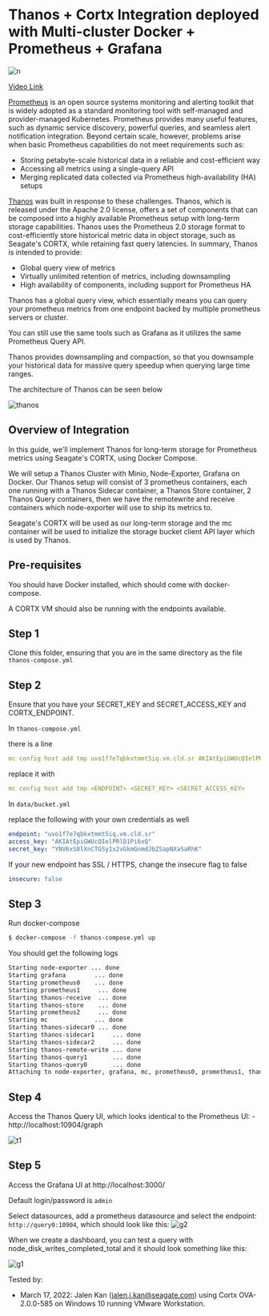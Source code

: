 # Thanos + Cortx Integration deployed with Multi-cluster Docker + Prometheus + Grafana

![n](img/integration.png)

[Video Link](https://vimeo.com/582275562)

[Prometheus](https://prometheus.io/) is an open source systems monitoring and alerting toolkit that is widely adopted as a standard monitoring tool with self-managed and provider-managed Kubernetes. Prometheus provides many useful features, such as dynamic service discovery, powerful queries, and seamless alert notification integration. Beyond certain scale, however, problems arise when basic Prometheus capabilities do not meet requirements such as:

- Storing petabyte-scale historical data in a reliable and cost-efficient way
- Accessing all metrics using a single-query API
- Merging replicated data collected via Prometheus high-availability (HA) setups

[Thanos](https://github.com/thanos-io/thanos) was built in response to these challenges. Thanos, which is released under the Apache 2.0 license, offers a set of components that can be composed into a highly available Prometheus setup with long-term storage capabilities. Thanos uses the Prometheus 2.0 storage format to cost-efficiently store historical metric data in object storage, such as Seagate's CORTX, while retaining fast query latencies. In summary, Thanos is intended to provide:

- Global query view of metrics
- Virtually unlimited retention of metrics, including downsampling
- High availability of components, including support for Prometheus HA

Thanos has a global query view, which essentially means you can query your prometheus metrics from one endpoint backed by multiple prometheus servers or cluster.

You can still use the same tools such as Grafana as it utilizes the same Prometheus Query API.

Thanos provides downsampling and compaction, so that you downsample your historical data for massive query speedup when querying large time ranges.

The architecture of Thanos can be seen below

![thanos](img/thanos.png)

## Overview of Integration

In this guide, we'll implement Thanos for long-term storage for Prometheus metrics using Seagate's CORTX, using Docker Compose.

We will setup a Thanos Cluster with Minio, Node-Exporter, Grafana on Docker. Our Thanos setup will consist of 3 prometheus containers, each one running with a Thanos Sidecar container, a Thanos Store container, 2 Thanos Query containers, then we have the remotewrite and receive containers which node-exporter will use to ship its metrics to.

Seagate's CORTX will be used as our long-term storage and the mc container will be used to initialize the storage bucket client API layer which is used by Thanos.

## Pre-requisites

You should have Docker installed, which should come with docker-compose. 

A CORTX VM should also be running with the endpoints available.



## Step 1

Clone this folder, ensuring that you are in the same directory as the file ```thanos-compose.yml```

## Step 2

Ensure that you have your SECRET_KEY and SECRET_ACCESS_KEY and CORTX_ENDPOINT.


In ```thanos-compose.yml```

there is a line 

```yml
mc config host add tmp uvo1f7e7qbkxtmmt5iq.vm.cld.sr AKIAtEpiGWUcQIelPRlD1Pi6xQ YNV6xS8lXnCTGSy1x2vGkmGnmdJbZSapNXaSaRhK
```

replace it with

```yml
mc config host add tmp <ENDPOINT> <SECRET_KEY> <SECRET_ACCESS_KEY>
```

In ```data/bucket.yml```

replace the following with your own credentials as well

```yml
endpoint: "uvo1f7e7qbkxtmmt5iq.vm.cld.sr"
access_key: "AKIAtEpiGWUcQIelPRlD1Pi6xQ"
secret_key: "YNV6xS8lXnCTGSy1x2vGkmGnmdJbZSapNXaSaRhK"
```

If your new endpoint has SSL / HTTPS, change the insecure flag to false

```yml
insecure: false
```

## Step 3

Run docker-compose

```bash
$ docker-compose -f thanos-compose.yml up
```

You should get the following logs

```bash
Starting node-exporter ... done
Starting grafana        ... done
Starting prometheus0    ... done
Starting prometheus1     ... done
Starting thanos-receive  ... done
Starting thanos-store    ... done
Starting prometheus2     ... done
Starting mc             ... done
Starting thanos-sidecar0 ... done
Starting thanos-sidecar1     ... done
Starting thanos-sidecar2     ... done
Starting thanos-remote-write ... done
Starting thanos-query1       ... done
Starting thanos-query0       ... done
Attaching to node-exporter, grafana, mc, prometheus0, prometheus1, thanos-store, prometheus2, thanos-receive, thanos-sidecar0, thanos-sidecar1, thanos-sidecar2, thanos-remote-write, thanos-query0, thanos-query1
```

## Step 4

Access the Thanos Query UI, which looks identical to the Prometheus UI: - http://localhost:10904/graph

![t1](img/t1.png)


## Step 5

Access the Grafana UI at http://localhost:3000/

Default login/password is ```admin```

Select datasources, add a prometheus datasource and select the endpoint: ```http://query0:10904```, which should look like this:
![g2](img/g2.png)


When we create a dashboard, you can test a query with node_disk_writes_completed_total and it should look something like this:

![g1](img/g1.png)

Tested by:

- March 17, 2022: Jalen Kan (jalen.j.kan@seagate.com) using Cortx OVA-2.0.0-585 on Windows 10 running VMware Workstation.
